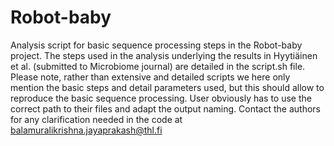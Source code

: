 # Robot-baby
Analysis script for basic sequence processing steps in the Robot-baby project. The steps used in the analysis underlying the results in Hyytiäinen et al. (submitted to Microbiome journal) are detailed in the script.sh file. Please note, rather than extensive and detailed scripts we here only mention the basic steps and detail parameters used, but this should allow to reproduce the basic sequence processing. User obviously has to use the correct path to their files and adapt the output naming. Contact the authors for any clarification needed in the code at balamuralikrishna.jayaprakash@thl.fi
